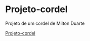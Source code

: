 # Projeto-cordel
 Projeto de um cordel de Milton Duarte

<a href="https://tadeucamelo.gihub.io/Projeto-cordel/index.html">Projeto-cordel</a>